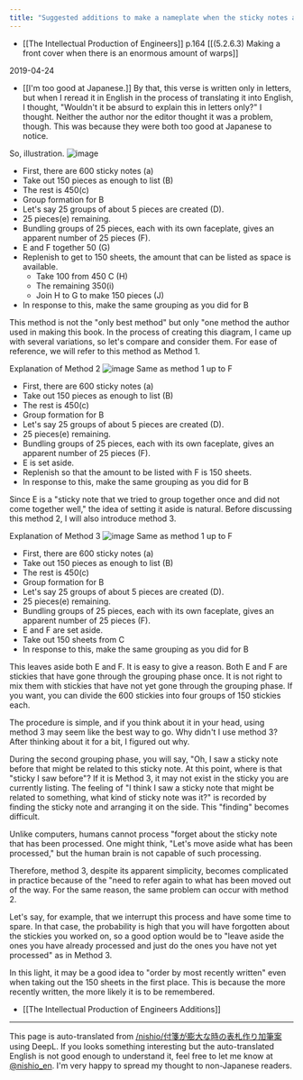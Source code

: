 ```yaml
---
title: "Suggested additions to make a nameplate when the sticky notes are enormous."
---
```


- [[The Intellectual Production of Engineers]]  p.164  [[(5.2.6.3) Making a front cover when there is an enormous amount of warps]]

2019-04-24
- [[I'm too good at Japanese.]] By that, this verse is written only in letters, but when I reread it in English in the process of translating it into English, I thought, "Wouldn't it be absurd to explain this in letters only?" I thought.
Neither the author nor the editor thought it was a problem, though. This was because they were both too good at Japanese to notice.

So, illustration.
![image](https://gyazo.com/93aca534b3d2d01f42bff9583a62b49a/thumb/1000)

- First, there are 600 sticky notes (a)
- Take out 150 pieces as enough to list (B)
- The rest is 450(c)
- Group formation for B
- Let's say 25 groups of about 5 pieces are created (D).
- 25 pieces(e) remaining.
- Bundling groups of 25 pieces, each with its own faceplate, gives an apparent number of 25 pieces (F).
- E and F together 50 (G)
- Replenish to get to 150 sheets, the amount that can be listed as space is available.
    - Take 100 from 450 C (H)
    - The remaining 350(i)
    - Join H to G to make 150 pieces (J)
- In response to this, make the same grouping as you did for B

This method is not the "only best method" but only "one method the author used in making this book.
In the process of creating this diagram, I came up with several variations, so let's compare and consider them.
For ease of reference, we will refer to this method as Method 1.

Explanation of Method 2
![image](https://gyazo.com/b6abc96fb4b08c24a7d7585a27492cfc/thumb/1000)
Same as method 1 up to F
- First, there are 600 sticky notes (a)
- Take out 150 pieces as enough to list (B)
- The rest is 450(c)
- Group formation for B
- Let's say 25 groups of about 5 pieces are created (D).
- 25 pieces(e) remaining.
- Bundling groups of 25 pieces, each with its own faceplate, gives an apparent number of 25 pieces (F).
- E is set aside.
- Replenish so that the amount to be listed with F is 150 sheets.
- In response to this, make the same grouping as you did for B

Since E is a "sticky note that we tried to group together once and did not come together well," the idea of setting it aside is natural. Before discussing this method 2, I will also introduce method 3.

Explanation of Method 3
![image](https://gyazo.com/b8a66b3d5e3f6ced5eeb868cf01a3644/thumb/1000)
Same as method 1 up to F
- First, there are 600 sticky notes (a)
- Take out 150 pieces as enough to list (B)
- The rest is 450(c)
- Group formation for B
- Let's say 25 groups of about 5 pieces are created (D).
- 25 pieces(e) remaining.
- Bundling groups of 25 pieces, each with its own faceplate, gives an apparent number of 25 pieces (F).
- E and F are set aside.
- Take out 150 sheets from C
- In response to this, make the same grouping as you did for B

This leaves aside both E and F. It is easy to give a reason. Both E and F are stickies that have gone through the grouping phase once. It is not right to mix them with stickies that have not yet gone through the grouping phase. If you want, you can divide the 600 stickies into four groups of 150 stickies each.

The procedure is simple, and if you think about it in your head, using method 3 may seem like the best way to go.
Why didn't I use method 3? After thinking about it for a bit, I figured out why.

During the second grouping phase, you will say, "Oh, I saw a sticky note before that might be related to this sticky note. At this point, where is that "sticky I saw before"? If it is Method 3, it may not exist in the sticky you are currently listing.
The feeling of "I think I saw a sticky note that might be related to something, what kind of sticky note was it?" is recorded by finding the sticky note and arranging it on the side. This "finding" becomes difficult.

Unlike computers, humans cannot process "forget about the sticky note that has been processed.
One might think, "Let's move aside what has been processed," but the human brain is not capable of such processing.

Therefore, method 3, despite its apparent simplicity, becomes complicated in practice because of the "need to refer again to what has been moved out of the way. For the same reason, the same problem can occur with method 2.

Let's say, for example, that we interrupt this process and have some time to spare. In that case, the probability is high that you will have forgotten about the stickies you worked on, so a good option would be to "leave aside the ones you have already processed and just do the ones you have not yet processed" as in Method 3.

In this light, it may be a good idea to "order by most recently written" even when taking out the 150 sheets in the first place. This is because the more recently written, the more likely it is to be remembered.

- [[The Intellectual Production of Engineers Additions]]
---
This page is auto-translated from [/nishio/付箋が膨大な時の表札作り加筆案](https://scrapbox.io/nishio/付箋が膨大な時の表札作り加筆案) using DeepL. If you looks something interesting but the auto-translated English is not good enough to understand it, feel free to let me know at [@nishio_en](https://twitter.com/nishio_en). I'm very happy to spread my thought to non-Japanese readers.